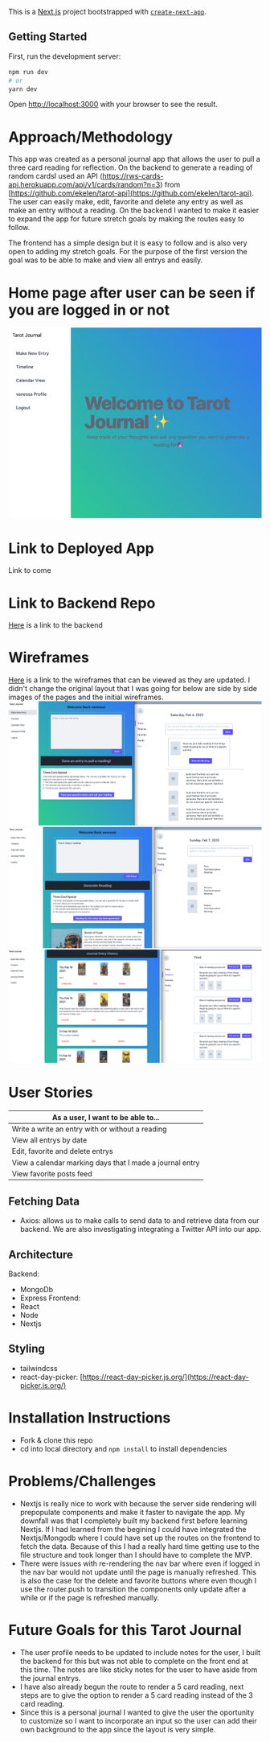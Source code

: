 This is a [Next.js](https://nextjs.org/) project bootstrapped with [`create-next-app`](https://github.com/vercel/next.js/tree/canary/packages/create-next-app).

## Getting Started

First, run the development server:

```bash
npm run dev
# or
yarn dev
```

Open [http://localhost:3000](http://localhost:3000) with your browser to see the result.


# Approach/Methodology
This app was created as a personal journal app that allows the user to pull a three card reading for reflection. On the backend to generate a reading of random cardsI used an API (https://rws-cards-api.herokuapp.com/api/v1/cards/random?n=3) from [https://github.com/ekelen/tarot-api](https://github.com/ekelen/tarot-api). The user can easily make, edit, favorite and delete any entry as well as make an entry without a reading. On the backend I wanted to make it easier to expand the app for future stretch goals by making the routes easy to follow.

The frontend has a simple design but it is easy to follow and is also very open to adding my stretch goals. For the purpose of the first version the goal was to be able to make and view all entrys and easily.

# Home page after user can be seen if you are logged in or not
![Home](images/Home.png)

# Link to Deployed App
Link to come

# Link to Backend Repo
[Here](https://github.com/regularvanessaperson/tarot-journal-backend) is a link to the backend
# Wireframes
[Here](https://whimsical.com/tarot-journal-42KwyjgZVAM2FWca9JoNDe) is a link to the wireframes that can be viewed as they are updated. I didn't change the original layout that I was going for below are side by side images of the pages and the initial wireframes.
![Wireframes](images/MakeEntry.png)
![Wireframes](images/Edit.png)
![Wireframes](images/Feed.png)


# User Stories
| As a user, I want to be able to...|
|-|
|Write a write an entry with or without a reading|
|View all entrys by date|
|Edit, favorite and delete entrys|
|View a calendar marking days that I made a journal entry|
|View favorite posts feed|



## Fetching Data
- Axios: allows us to make calls to send data to and retrieve data from our backend. We are also investigating integrating a Twitter API into our app.


## Architecture
Backend: 
- MongoDb
- Express
Frontend:
- React
- Node
- Nextjs


## Styling
- tailwindcss
- react-day-picker: [https://react-day-picker.js.org/](https://react-day-picker.js.org/)

# Installation Instructions
- Fork & clone this repo
- cd into local directory and `npm install` to install dependencies

# Problems/Challenges
- Nextjs is really nice to work with because the server side rendering will prepopulate components and make it faster to navigate the app. My downfall was that I completely built my backend first before learning Nextjs. If I had learned from the begining I could have integrated the Nextjs/Mongodb where I could have set up the routes on the frontend to fetch the data. Because of this I had a really hard time getting use to the file structure and took longer than I should have to complete the MVP.
- There were issues with re-rendering the nav bar where even if logged in the nav bar would not update until the page is manually refreshed. This is also the case for the delete and favorite buttons where even though I use the router.push to transition the components only update after a while or if the page is refreshed manually.

# Future Goals for this Tarot Journal
- The user profile needs to be updated to include notes for the user, I built the backend for this but was not able to complete on the front end at this time. The notes are like sticky notes for the user to have aside from the journal entrys.
- I have also already begun the route to render a 5 card reading, next steps are to give the option to render a 5 card reading instead of the 3 card reading.
- Since this is a personal journal I wanted to give the user the oportunity to customize so I want to incorporate an input so the user can add their own background to the app since the layout is very simple.

